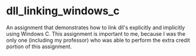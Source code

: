 # dll_linking_windows_c
An assignment that demonstrates how to link dll's explicitly and implicitly using Windows C. This assignment is important to me, because I was the only one (including my professor) who was able to perform the extra credit portion of this assignment. 
